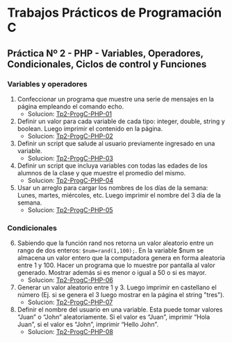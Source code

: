 # Trabajos Prácticos de Programación C
## Práctica Nº 2 - PHP - Variables, Operadores, Condicionales, Ciclos de control y Funciones
### Variables y operadores

1. Confeccionar un programa que muestre una serie de mensajes en la página empleando el comando echo.
    * Solucion: [Tp2-ProgC-PHP-01](http://progc.epizy.com/Tp2-ProgC/Tp2-ProgC-PHP-01/punto-PHP-01.php)
2. Definir un valor para cada variable de cada tipo: integer, double, string y boolean. Luego imprimir el contenido en la página.
    * Solucion: [Tp2-ProgC-PHP-02](http://progc.epizy.com/Tp2-ProgC/Tp2-ProgC-PHP-02/punto-PHP-02.php)
3. Definir un script que salude al usuario previamente ingresado en una variable.
	* Solucion: [Tp2-ProgC-PHP-03](http://progc.epizy.com/Tp2-ProgC/Tp2-ProgC-PHP-03/punto-PHP-03.php)
4. Definir un script que incluya variables con todas las edades de los alumnos de la clase y que muestre el promedio del mismo.
	* Solucion: [Tp2-ProgC-PHP-04](http://progc.epizy.com/Tp2-ProgC/Tp2-ProgC-PHP-04/punto-PHP-04.php)
5. Usar un arreglo para cargar los nombres de los días de la semana: Lunes, martes, miércoles, etc. Luego imprimir el nombre del 3 día de la semana.
	* Solucion: [Tp2-ProgC-PHP-05](http://progc.epizy.com/Tp2-ProgC/Tp2-ProgC-PHP-05/punto-PHP-05.php)

### Condicionales
6. Sabiendo que la función rand nos retorna un valor aleatorio entre un rango de dos enteros: `$num=rand(1,100);`. En la variable $num se almacena un valor entero que la computadora genera en forma aleatoria entre 1 y 100. Hacer un programa que lo muestre por pantalla al valor generado. Mostrar además si es menor o igual a 50 o si es mayor. 
	* Solucion: [Tp2-ProgC-PHP-06](http://progc.epizy.com/Tp2-ProgC/Tp2-ProgC-PHP-06/punto-PHP-06.php)
7. Generar un valor aleatorio entre 1 y 3. Luego imprimir en castellano el número (Ej. si se genera el 3 luego mostrar en la página el string "tres").
	* Solucion: [Tp2-ProgC-PHP-07](http://progc.epizy.com/Tp2-ProgC/Tp2-ProgC-PHP-07/punto-PHP-07.php)
8. Definir el nombre del usuario en una variable. Esta puede tomar valores “Juan” o “John” aleatoriamente. Si el valor es “Juan”, imprimir “Hola Juan”, si el valor es “John”, imprimir “Hello John”.
	* Solucion: [Tp2-ProgC-PHP-08](http://progc.epizy.com/Tp2-ProgC/Tp2-ProgC-PHP-08/punto-PHP-08.php)